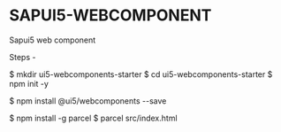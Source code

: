 # SAPUI5-WEBCOMPONENT
Sapui5 web component 

Steps - 

$ mkdir ui5-webcomponents-starter
$ cd ui5-webcomponents-starter
$ npm init -y

$ npm install @ui5/webcomponents --save

$ npm install -g parcel
$ parcel src/index.html
